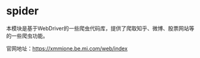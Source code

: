 # spider

本模块是基于WebDriver的一些爬虫代码库，提供了爬取知乎、微博、股票网站等的一些爬虫功能。

官网地址：https://xmmione.be.mi.com/web/index

